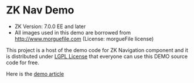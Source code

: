 ZK Nav Demo
=========

* ZK Version: 7.0.0 EE and later
* All images used in this demo are borrowed from http://www.morguefile.com (License: morgueFile license)
 
This project is a host of the demo code for ZK Navigation component and it is distributed under [LGPL License](http://www.gnu.org/licenses/lgpl.html) that everyone can use this DEMO source code for free.

Here is the [demo article](http://blog.zkoss.org/index.php/2013/08/13/zk7-navigation-component-your-websites-digital-roadmap/)
